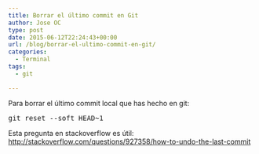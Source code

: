 ```yaml
---
title: Borrar el último commit en Git
author: Jose OC
type: post
date: 2015-06-12T22:24:43+00:00
url: /blog/borrar-el-ultimo-commit-en-git/
categories:
  - Terminal
tags:
  - git

---
```

Para borrar el último commit local que has hecho en git:

<pre class="lang:sh decode:true ">git reset --soft HEAD~1</pre>

Esta pregunta en stackoverflow es útil: <http://stackoverflow.com/questions/927358/how-to-undo-the-last-commit>